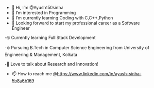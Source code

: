 - 👋 Hi, I’m @Ayush150sinha
- 👀 I’m interested in Programming
- 🌱 I’m currently learning Coding with C,C++,Python
- 💞️ Looking forward to start my professional career as a Software Engineer

-🤓 Currently learning Full Stack Development

-❄️ Pursuing B.Tech in Computer Science Engineering from University of Engineering & Management, Kolkata

-🚀 Love to talk about Research and Innovation!

- 📫 How to reach me @https://www.linkedin.com/in/ayush-sinha-5b8a6b169

<!---
Ayush150sinha/Ayush150sinha is a ✨ special ✨ repository because its `README.md` (this file) appears on your GitHub profile.
You can click the Preview link to take a look at your changes.
--->
